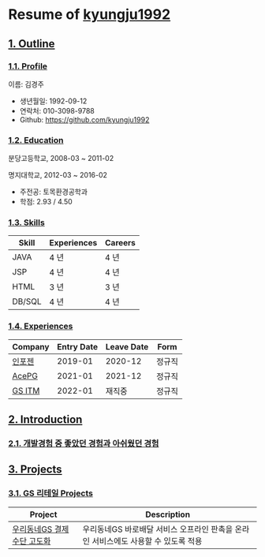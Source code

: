 # Resume of [kyungju1992](https://github.com/kyungju1992)

## [1. Outline](https://github.com/kyungju1992/resume/blob/master/STORY.md#1-outline)
### [1.1. Profile](https://github.com/kyungju1992/resume/blob/master/STORY.md#11-outline)
이름: 김경주

  - 생년월일: 1992-09-12
  - 연락처: 010-3098-9788
  - Github: https://github.com/kyungju1992

### [1.2. Education](https://github.com/kyungju1992/resume/blob/master/STORY.md#12-education)
분당고등학교, 2008-03 ~ 2011-02

명지대학교, 2012-03 ~ 2016-02

  - 주전공: 토목환경공학과
  - 학점: 2.93 / 4.50

### [1.3. Skills](https://github.com/kyungju1992/resume/blob/master/STORY.md#13-skills)
Skill        | Experiences | Careers 
-------------|-------------|---------
JAVA         | 4 년        | 4 년    
JSP          | 4 년        | 4 년    
HTML         | 3 년        | 3 년    
DB/SQL       | 4 년        | 4 년    

### [1.4. Experiences](https://github.com/kyungju1992/resume/blob/master/STORY.md#14-experiences)

Company | Entry Date | Leave Date | Form
--------|------------|------------|-------
[인포젠](https://github.com/kyungju1992/resume/blob/master/STORY.md#41-인포젠)                 | 2019-01    | 2020-12    | 정규직
[AcePG](https://github.com/kyungju1992/resume/blob/master/STORY.md#42-AcePG)                  | 2021-01    | 2021-12    | 정규직
[GS ITM](https://github.com/kyungju1992/resume/blob/master/STORY.md#43-GSITM)                 | 2022-01    | 재직중     | 정규직


## [2. Introduction](https://github.com/kyungju1992/resume/blob/master/STORY.md#2-introduction)
### [2.1. 개발경험 중 좋았던 경험과 아쉬웠던 경험](https://github.com/kyungju1992/resume/blob/master/STORY.md#21-experiences)




## [3. Projects](https://github.com/kyungju1992/resume/blob/master/STORY.md#3-projects)
### [3.1. GS 리테일 Projects](https://github.com/kyungju1992/resume/blob/master/STORY.md#31-projects)
Project            | Description
-------------------|-----------------------------
[우리동네GS 결제수단 고도화](https://github.com/kyungju1992/resume/blob/master/STORY.md#311-WDG) | 우리동네GS 바로배달 서비스 오프라인 판촉을 온라인 서비스에도 사용할 수 있도록 적용

